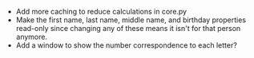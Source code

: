 * Add more caching to reduce calculations in core.py
* Make the first name, last name, middle name, and birthday properties read-only since changing any of these means it isn't for that person anymore.
* Add a window to show the number correspondence to each letter?
